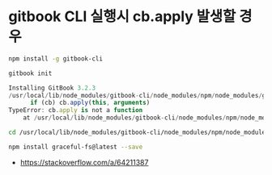 # gitbook CLI 실행시 cb.apply 발생할 경우

```bash
npm install -g gitbook-cli
```

```bash
gitbook init
```

```typescript
Installing GitBook 3.2.3
/usr/local/lib/node_modules/gitbook-cli/node_modules/npm/node_modules/graceful-fs/polyfills.js:287
      if (cb) cb.apply(this, arguments)
TypeError: cb.apply is not a function
    at /usr/local/lib/node_modules/gitbook-cli/node_modules/npm/node_modules/graceful-fs/polyfills.js:287:18

```


```bash
cd /usr/local/lib/node_modules/gitbook-cli/node_modules/npm/node_modules/
```

```bash
npm install graceful-fs@latest --save
```

* https://stackoverflow.com/a/64211387